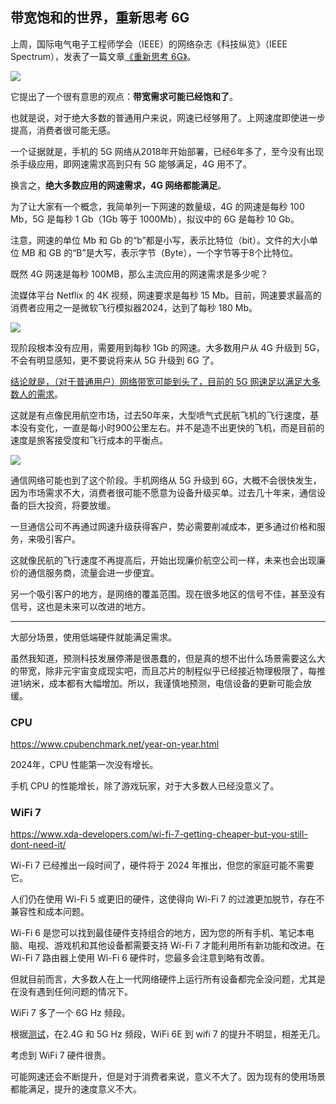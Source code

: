 ## 带宽饱和的世界，重新思考 6G

上周，国际电气电子工程师学会（IEEE）的网络杂志《科技纵览》（IEEE Spectrum），发表了一篇文章[《重新思考 6G》](https://spectrum.ieee.org/5g-bandwidth)。

![](https://cdn.beekka.com/blogimg/asset/202502/bg2025021901.webp)

它提出了一个很有意思的观点：**带宽需求可能已经饱和了**。

也就是说，对于绝大多数的普通用户来说，网速已经够用了。上网速度即使进一步提高，消费者很可能无感。

一个证据就是，手机的 5G 网络从2018年开始部署，已经6年多了，至今没有出现杀手级应用，即网速需求高到只有 5G 能够满足，4G 用不了。

换言之，**绝大多数应用的网速需求，4G 网络都能满足**。

为了让大家有一个概念，我简单列一下网速的数量级，4G 的网速是每秒 100 Mb，5G 是每秒 1 Gb（1Gb 等于 1000Mb），拟议中的 6G 是每秒 10 Gb。

注意，网速的单位 Mb 和 Gb 的“b”都是小写，表示比特位（bit）。文件的大小单位 MB 和 GB 的“B”是大写，表示字节（Byte），一个字节等于8个比特位。

既然 4G 网速是每秒 100MB，那么主流应用的网速需求是多少呢？

流媒体平台 Netflix 的 4K 视频，网速要求是每秒 15 Mb。目前，网速要求最高的消费者应用之一是微软飞行模拟器2024，达到了每秒 180 Mb。

![](https://cdn.beekka.com/blogimg/asset/202502/bg2025021902.webp)

现阶段根本没有应用，需要用到每秒 1Gb 的网速。大多数用户从 4G 升级到 5G，不会有明显感知，更不要说将来从 5G 升级到 6G 了。

<u>结论就是，（对于普通用户）网络带宽可能到头了，目前的 5G 网速足以满足大多数人的需求</u>。

这就是有点像民用航空市场，过去50年来，大型喷气式民航飞机的飞行速度，基本没有变化，一直是每小时900公里左右。并不是造不出更快的飞机，而是目前的速度是旅客接受度和飞行成本的平衡点。

![](https://cdn.beekka.com/blogimg/asset/202502/bg2025021903.webp)

通信网络可能也到了这个阶段。手机网络从 5G 升级到 6G，大概不会很快发生，因为市场需求不大，消费者很可能不愿意为设备升级买单。过去几十年来，通信设备的巨大投资，将要放缓。

一旦通信公司不再通过网速升级获得客户，势必需要削减成本，更多通过价格和服务，来吸引客户。

这就像民航的飞行速度不再提高后，开始出现廉价航空公司一样，未来也会出现廉价的通信服务商，流量会进一步便宜。

另一个吸引客户的地方，是网络的覆盖范围。现在很多地区的信号不佳，甚至没有信号，这也是未来可以改进的地方。

---

大部分场景，使用低端硬件就能满足需求。

虽然我知道，预测科技发展停滞是很愚蠢的，但是真的想不出什么场景需要这么大的带宽，除非元宇宙变成现实吧，而且芯片的制程似乎已经接近物理极限了，每推进1纳米，成本都有大幅增加。所以，我谨慎地预测，电信设备的更新可能会放缓。

### CPU

https://www.cpubenchmark.net/year-on-year.html

2024年，CPU 性能第一次没有增长。

手机 CPU 的性能增长，除了游戏玩家，对于大多数人已经没意义了。

### WiFi 7

https://www.xda-developers.com/wi-fi-7-getting-cheaper-but-you-still-dont-need-it/

Wi-Fi 7 已经推出一段时间了，硬件将于 2024 年推出，但您的家庭可能不需要它。

人们仍在使用 Wi-Fi 5 或更旧的硬件，这使得向 Wi-Fi 7 的过渡更加脱节，存在不兼容性和成本问题。

Wi-Fi 6 是您可以找到最佳硬件支持组合的地方，因为您的所有手机、笔记本电脑、电视、游戏机和其他设备都需要支持 Wi-Fi 7 才能利用所有新功能和改进。在 Wi-Fi 7 路由器上使用 Wi-Fi 6 硬件时，您最多会注意到略有改善。

但就目前而言，大多数人在上一代网络硬件上运行所有设备都完全没问题，尤其是在没有遇到任何问题的情况下。

WiFi 7 多了一个 6G Hz 频段。

根据[测试](https://www.xda-developers.com/tp-link-archer-be800-wi-fi-7-router-review/)，在2.4G 和 5G Hz 频段，WiFi 6E 到 wifi 7 的提升不明显，相差无几。

考虑到 WiFi 7 硬件很贵。

可能网速还会不断提升，但是对于消费者来说，意义不大了。因为现有的使用场景都能满足，提升的速度意义不大。